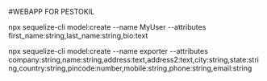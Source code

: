 #WEBAPP FOR PESTOKIL

npx sequelize-cli model:create --name MyUser --attributes first_name:string,last_name:string,bio:text

 npx sequelize-cli model:create --name exporter --attributes company:string,name:string,address:text,address2:text,city:string,state:string,country:string,pincode:number,mobile:string,phone:string,email:string